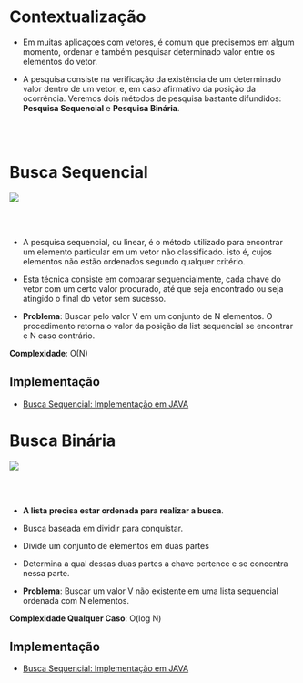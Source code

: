 # Contextualização
- Em muitas aplicaçoes com vetores, é comum que precisemos em algum momento, ordenar e também pesquisar determinado valor entre os elementos do vetor.

- A pesquisa consiste na verificação da existência de um determinado valor dentro de um vetor, e, em caso afirmativo da posição da ocorrência. Veremos dois métodos de pesquisa bastante difundidos: **Pesquisa Sequencial** e **Pesquisa Binária**.

<br><br>

# Busca Sequencial

<img src="https://media.geeksforgeeks.org/wp-content/cdn-uploads/Linear-Search.png">


<br><br>

- A pesquisa sequencial, ou linear, é o método utilizado para encontrar um elemento particular em um vetor não classificado. isto é, cujos elementos não estão ordenados segundo qualquer critério.

- Esta técnica consiste em comparar sequencialmente, cada chave do vetor com um certo valor procurado, até que seja encontrado ou seja atingido o final do vetor sem sucesso.

- **Problema**: Buscar pelo valor V em um conjunto de N elementos. O procedimento retorna o valor da posição da list sequencial se encontrar e N caso contrário.

**Complexidade**: O(N)

## Implementação
- [Busca Sequencial: Implementação em JAVA]()

# Busca Binária

<img src="https://res.cloudinary.com/practicaldev/image/fetch/s--Uj818KRw--/c_imagga_scale,f_auto,fl_progressive,h_420,q_auto,w_1000/https://dev-to-uploads.s3.amazonaws.com/i/5hsod7t93v85b23rk671.png">


<br><br>
- **A lista precisa estar ordenada para realizar a busca**.
- Busca baseada em dividir para conquistar.
- Divide um conjunto de elementos em duas partes
- Determina a qual dessas duas partes a chave pertence e se concentra nessa parte.

- **Problema**: Buscar um valor V não existente em uma lista sequencial ordenada com N elementos.

**Complexidade Qualquer Caso**: O(log N)

## Implementação
- [Busca Sequencial: Implementação em JAVA]()

